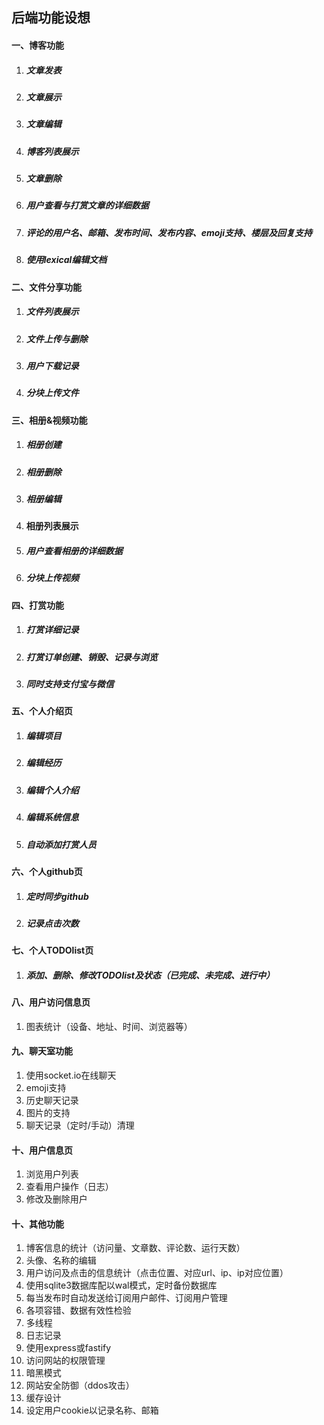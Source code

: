 ## 后端功能设想

#### 一、博客功能

1. ##### 文章发表

2. ##### 文章展示

3. ##### 文章编辑

4. ##### 博客列表展示

5. ##### 文章删除

6. ##### 用户查看与打赏文章的详细数据

7. ##### 评论的用户名、邮箱、发布时间、发布内容、emoji支持、楼层及回复支持

8. ##### 使用lexical编辑文档

#### 二、文件分享功能

1. ##### 文件列表展示

2. ##### 文件上传与删除

3. ##### 用户下载记录

4. ##### 分块上传文件

#### 三、相册&视频功能

1. ##### 相册创建

2. ##### 相册删除

3. ##### 相册编辑

4. #### 相册列表展示

5. ##### 用户查看相册的详细数据

6. ##### 分块上传视频

#### 四、打赏功能

1. ##### 打赏详细记录

2. ##### 打赏订单创建、销毁、记录与浏览

3. ##### 同时支持支付宝与微信

#### 五、个人介绍页

1. ##### 编辑项目

2. ##### 编辑经历

3. ##### 编辑个人介绍

4. ##### 编辑系统信息

5. ##### 自动添加打赏人员

#### 六、个人github页

1. ##### 定时同步github

2. ##### 记录点击次数

#### 七、个人TODOlist页

1. ##### 添加、删除、修改TODOlist及状态（已完成、未完成、进行中）

#### 八、用户访问信息页

1. 图表统计（设备、地址、时间、浏览器等）

#### 九、聊天室功能

1. 使用socket.io在线聊天
2. emoji支持
3. 历史聊天记录
4. 图片的支持
5. 聊天记录（定时/手动）清理

#### 十、用户信息页

1. 浏览用户列表
2. 查看用户操作（日志）
3. 修改及删除用户

#### 十、其他功能

1. 博客信息的统计（访问量、文章数、评论数、运行天数）
2. 头像、名称的编辑
3. 用户访问及点击的信息统计（点击位置、对应url、ip、ip对应位置）
4. 使用sqlite3数据库配以wal模式，定时备份数据库
5. 每当发布时自动发送给订阅用户邮件、订阅用户管理
6. 各项容错、数据有效性检验
7. 多线程
8. 日志记录
9. 使用express或fastify
10. 访问网站的权限管理
11. 暗黑模式
12. 网站安全防御（ddos攻击）
13. 缓存设计
14. 设定用户cookie以记录名称、邮箱